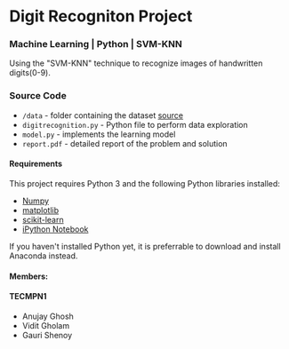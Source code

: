 # Digit Recogniton Project
### Machine Learning | Python | SVM-KNN

Using the "SVM-KNN" technique to recognize images of handwritten digits(0-9).

### Source Code
- `/data` - folder containing the dataset [source](http://yann.lecun.com/exdb/mnist/index.html)
- `digitrecognition.py` - Python file to perform data exploration
- `model.py` - implements the learning model
- `report.pdf` - detailed report of the problem and solution

#### Requirements
This project requires Python 3 and the following Python libraries installed:
- [Numpy](http://www.numpy.org/)
- [matplotlib](http://matplotlib.org/)
- [scikit-learn](http://scikit-learn.org/stable/)
- [iPython Notebook](http://ipython.org/notebook.html)

If you haven't installed Python yet, it is preferrable to download and install Anaconda instead.

#### Members:
#### TECMPN1
- Anujay Ghosh
- Vidit Gholam
- Gauri Shenoy


